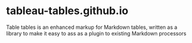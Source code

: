# tableau-tables.github.io
Table tables is an enhanced markup for Markdown tables, written as a library to make it easy to ass as a plugin to existing Markdown processors

